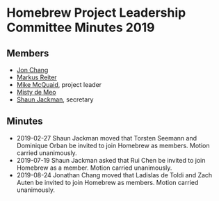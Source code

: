 # Homebrew Project Leadership Committee Minutes 2019

## Members

- [Jon Chang](https://github.com/jonchang)
- [Markus Reiter](https://github.com/reitermarkus)
- [Mike McQuaid](https://github.com/mikemcquaid), project leader
- [Misty de Meo](https://github.com/mistydemeo)
- [Shaun Jackman](https://github.com/sjackman), secretary

## Minutes

- 2019-02-27
  Shaun Jackman moved that Torsten Seemann and Dominique Orban be invited to join Homebrew as members.
  Motion carried unanimously.
- 2019-07-19
  Shaun Jackman asked that Rui Chen be invited to join Homebrew as a member.
  Motion carried unanimously.
- 2019-08-24
  Jonathan Chang moved that Ladislas de Toldi and Zach Auten be invited to join Homebrew as members.
  Motion carried unanimously.
